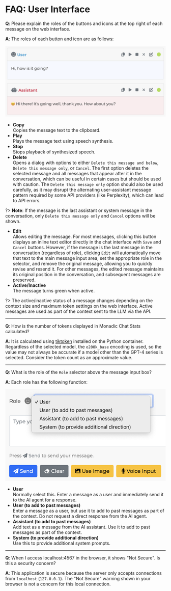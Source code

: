 # FAQ: User Interface

**Q**: Please explain the roles of the buttons and icons at the top right of each message on the web interface.

**A**: The roles of each button and icon are as follows:

![](../assets/images/message-buttons.png ':size=600')

- **Copy**<br />Copies the message text to the clipboard.
- **Play**<br />Plays the message text using speech synthesis.
- **Stop**<br />Stops playback of synthesized speech.
- **Delete**<br />Opens a dialog with options to either `Delete this message and below`, `Delete this message only`, or `Cancel`. The first option deletes the selected message and all messages that appear after it in the conversation, which can be useful in certain cases but should be used with caution. The `Delete this message only` option should also be used carefully, as it may disrupt the alternating user-assistant message pattern required by some API providers (like Perplexity), which can lead to API errors.

?> **Note**: If the message is the last assistant or system message in the conversation, only `Delete this message only` and `Cancel` options will be shown.
- **Edit**<br />Allows editing the message. For most messages, clicking this button displays an inline text editor directly in the chat interface with `Save` and `Cancel` buttons. However, if the message is the last message in the conversation (regardless of role), clicking `Edit` will automatically move that text to the main message input area, set the appropriate role in the selector, and remove the original message, allowing you to quickly revise and resend it. For other messages, the edited message maintains its original position in the conversation, and subsequent messages are preserved.
- **Active/Inactive**<br />The message turns green when active.

?> The active/inactive status of a message changes depending on the context size and maximum token settings on the web interface. Active messages are used as part of the context sent to the LLM via the API.

---

**Q**: How is the number of tokens displayed in Monadic Chat Stats calculated?

**A**: It is calculated using [tiktoken](https://github.com/openai/tiktoken) installed on the Python container. Regardless of the selected model, the `o200k_base` encoding is used, so the value may not always be accurate if a model other than the GPT-4 series is selected. Consider the token count as an approximate value.

---

**Q**: What is the role of the `Role` selector above the message input box?

**A**: Each role has the following function:

![](../assets/images/role-selector.png ':size=400')

- **User**<br />Normally select this. Enter a message as a user and immediately send it to the AI agent for a response.
- **User (to add to past messages)**<br />Enter a message as a user, but use it to add to past messages as part of the context. Do not request a direct response from the AI agent.
- **Assistant (to add to past messages)**<br />Add text as a message from the AI assistant. Use it to add to past messages as part of the context.
- **System (to provide additional direction)**<br />Use this to provide additional system prompts.

---

**Q**: When I access localhost:4567 in the browser, it shows "Not Secure". Is this a security concern?

**A**: This application is secure because the server only accepts connections from `localhost` (`127.0.0.1`). The "Not Secure" warning shown in your browser is not a concern for this local connection.
